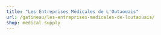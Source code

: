 ```yaml
---
title: "Les Entreprises Médicales de L'Outaouais"
url: /gatineau/les-entreprises-medicales-de-loutaouais/
shop: medical supply
---
```

